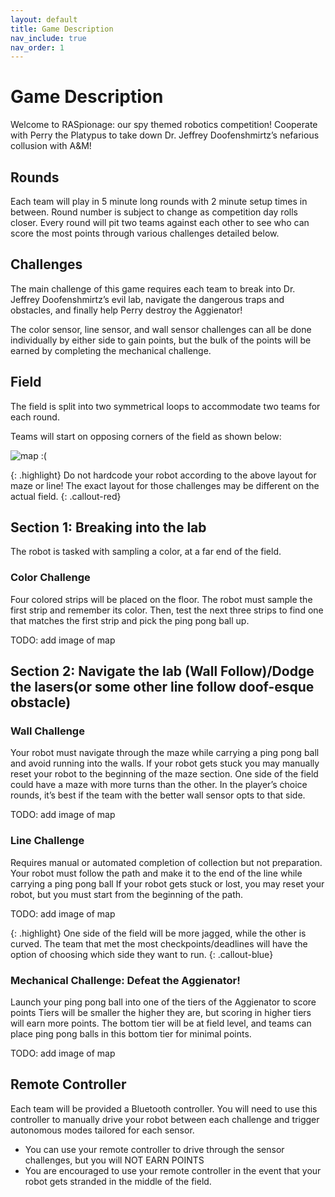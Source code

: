 ```yaml
---
layout: default
title: Game Description
nav_include: true
nav_order: 1
---
```


# Game Description

Welcome to RASpionage: our spy themed robotics competition! Cooperate with Perry the Platypus to take down Dr. Jeffrey Doofenshmirtz’s nefarious collusion with A&M!

## Rounds
Each team will play in 5 minute long rounds with 2 minute setup times in between. Round number is subject to change as competition day rolls closer. Every round will pit two teams against each other to see who can score the most points through various challenges detailed below.

## Challenges
The main challenge of this game requires each team to break into Dr. Jeffrey Doofenshmirtz’s evil lab, navigate the dangerous traps and obstacles, and finally help Perry destroy the Aggienator!

The color sensor, line sensor, and wall sensor challenges can all be done individually by either side to gain points, but the bulk of the points will be earned by completing the mechanical challenge.

## Field
The field is split into two symmetrical loops to accommodate two teams for each round.

Teams will start on opposing corners of the field as shown below:

<img src="{{ '/_assets/images/replace_this_map_with_better_one.png' | prepend: site.baseurl }}" alt="map :(">

{: .highlight}
Do not hardcode your robot according to the above layout for maze or line! The exact layout for those challenges may be different on the actual field.
{: .callout-red}

## Section 1: Breaking into the lab

The robot is tasked with sampling a color, at a far end of the field. 

### Color Challenge
Four colored strips will be placed on the floor. The robot must sample the first strip and remember its color.
Then, test the next three strips to find one that matches the first strip and pick the ping pong ball up.

TODO: add image of map

## Section 2: Navigate the lab (Wall Follow)/Dodge the lasers(or some other line follow doof-esque obstacle)

### Wall Challenge
Your robot must navigate through the maze while carrying a ping pong ball and avoid running into the walls.
If your robot gets stuck you may manually reset your robot to the beginning of the maze section.
One side of the field could have a maze with more turns than the other. In the player’s choice rounds, it’s best if the team with the better wall sensor opts to that side.

TODO: add image of map

### Line Challenge
Requires manual or automated completion of collection but not preparation.
Your robot must follow the path and make it to the end of the line while carrying a ping pong ball
If your robot gets stuck or lost, you may reset your robot, but you must start from the beginning of the path.

TODO: add image of map

{: .highlight}
One side of the field will be more jagged, while the other is curved. The team that met the most checkpoints/deadlines will have the option of choosing which side they want to run.
{: .callout-blue}

### Mechanical Challenge: Defeat the Aggienator!
Launch your ping pong ball into one of the tiers of the Aggienator to score points
Tiers will be smaller the higher they are, but scoring in higher tiers will earn more points.
The bottom tier will be at field level, and teams can place ping pong balls in this bottom tier for minimal points.

TODO: add image of map


## Remote Controller
Each team will be provided a Bluetooth controller. You will need to use this controller to manually drive your robot between each challenge and trigger autonomous modes tailored for each sensor.
* You can use your remote controller to drive through the sensor challenges, but you will NOT EARN POINTS
* You are encouraged to use your remote controller in the event that your robot gets stranded in the middle of the field.

